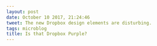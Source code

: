 ```yaml
---
layout: post
date: October 10 2017, 21:24:46
tweet: The new Dropbox design elements are disturbing.
tags: microblog
title: Is that Dropbox Purple?
---
```




